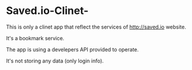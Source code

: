 # Saved.io-Clinet-

This is only a clinet app that reflect the services of http://saved.io website.

It's a bookmark service.

The app is using a develepers API provided to operate.

It's not storing any data (only login info).
